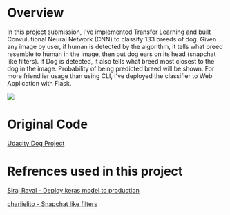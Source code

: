 # Overview

In this project submission, i've implemented Transfer Learning and built Convulutional Neural Network (CNN) to classify 133 breeds of dog. Given any image by user, if human is detected by the algorithm, it tells what breed resemble to human in the image, then put dog ears on its head (snapchat like filters). If Dog is detected, it also tells what breed most closest to the dog in the image. Probability of being predicted breed will be shown. For more friendlier usage than using CLI, i've deployed the classifier to Web Application with Flask.  

<img src=http://oi66.tinypic.com/2d2h9o2.jpg>

# Original Code
<a href=https://github.com/udacity/dog-project>Udacity Dog Project</a>

# Refrences used in this project
<a href=https://github.com/udacity/dog-project> Siraj Raval - Deploy keras model to production</a>

<a href=https://github.com/charlielito/snapchat-filters-opencv> charlielito - Snapchat like filters </a>
